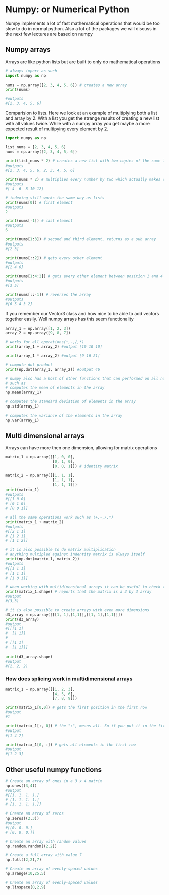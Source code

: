 # Numpy: or Numerical Python

Numpy implements a lot of fast mathematical operations that would be too slow to do in normal python. Also a lot of the packages we will discuss in the next few lectures are based on numpy 



## Numpy arrays

Arrays are like python lists but are built to only do mathematical operations



```python
# always import as such 
import numpy as np

nums = np.array([2, 3, 4, 5, 6]) # creates a new array 
print(nums) 

#outputs 
#[2, 3, 4, 5, 6]
```



Comparision to lists. Here we look at an example of multiplying both a list and array by 2. With a list you get the strange results of creating a new list with all values twice. While with a numpy array you get maybe a more expected result of multipying every element by 2.



```python
import numpy as np

list_nums = [2, 3, 4, 5, 6]
nums = np.array([2, 3, 4, 5, 6])

print(list_nums * 2) # creates a new list with two copies of the same list in a row
#outputs
#[2, 3, 4, 5, 6, 2, 3, 4, 5, 6]

print(nums * 2) # multiplies every number by two which actually makes sense!
#outputs 
#[ 4  6  8 10 12]

# indexing still works the same way as lists
print(nums[0]) # first element
#outputs
2

print(nums[-1]) # last element
#outputs
6

print(nums[1:3]) # second and third element, returns as a sub array
#outputs
#[2 3]

print(nums[::2]) # gets every other element
#outputs
#[2 4 6]

print(nums[1:4:2]) # gets every other element between position 1 and 4
#outputs
#[3 5]

print(nums[::-1]) # reverses the array
#outputs
#[6 5 4 3 2]

```



If you remember our Vector3 class and how nice to be able to add vectors together easily. Well numpy arrays has this seem functionality

```python
array_1 = np.array([1, 2, 3])
array_2 = np.array([9, 8, 7])

# works for all operations(+,-,/,*)
print(array_1 + array_2) #output [10 10 10]

print(array_1 * array_2) #output [9 16 21]

# compute dot product
print(np.dot(array_1, array_2)) #output 46

# numpy also has a host of other functions that can performed on all numpy arrays
# such as 
# computes the mean of elements in the array
np.mean(array_1) 

# computes the standard deviation of elements in the array
np.std(array_1)

# computes the variance of the elements in the array
np.var(array_1)

```



## Multi dimensional arrays

Arrays can have more then one dimension, allowing for matrix operations 

```python
matrix_1 = np.array([[1, 0, 0], 
                     [0, 1, 0], 
                     [0, 0, 1]]) # identity matrix

matrix_2 = np.array([[1, 1, 1], 
                     [1, 1, 1], 
                     [1, 1, 1]]) 
print(matrix_1)
#outputs
#[[1 0 0]
# [0 1 0]
# [0 0 1]]

# all the same operations work such as (+,-,/,*)
print(matrix_1 + matrix_2)
#outputs
#[[2 1 1]
# [1 2 1]
# [1 1 2]]

# it is also possible to do matrix multiplication
# anything multipled against indentity matrix is always itself
print(np.dot(matrix_1, matrix_2))
#outputs
#[[1 1 1]
# [1 1 1]
# [1 0 1]]

# when working with multidimensional arrays it can be useful to check the shape or the dimensions
print(matrix_1.shape) # reports that the matrix is a 3 by 3 array
#output 
#(3,3) 

# it is also possible to create arrays with even more dimensions
d3_array = np.array([[[1, 1],[1,1]],[[1, 1],[1,1]]])
print(d3_array)
#output
#[[[1 1]
#  [1 1]]
#
# [[1 1]
#  [1 1]]]

print(d3_array.shape)
#output
#(2, 2, 2)
```



### How does splicing work in multidimensional arrays 

```python
matrix_1 = np.array([[1, 2, 3], 
                     [4, 5, 6], 
                     [7, 8, 9]]) 

print(matrix_1[0,0]) # gets the first position in the first row 
#output 
#1

print(matrix_1[:, 0]) # the ":", means all. So if you put it in the first position its all columns
#output
#[1 4 7]

print(matrix_1[0, :]) # gets all elements in the first row
#output
#[1 2 3]

```



## Other useful numpy functions 

```python
# Create an array of ones in a 3 x 4 matrix
np.ones((3,4))
#output 
#[[1. 1. 1. 1.]
# [1. 1. 1. 1.]
# [1. 1. 1. 1.]]

# Create an array of zeros
np.zeros((2,3))
#output
#[[0. 0. 0.]
# [0. 0. 0.]]

# Create an array with random values
np.random.random((2,2))

# Create a full array with value 7
np.full((2,2),7)

# Create an array of evenly-spaced values
np.arange(10,25,5)

# Create an array of evenly-spaced values
np.linspace(0,2,9)
```

